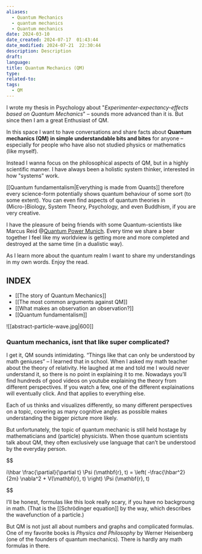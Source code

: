 ```yaml
---
aliases:
  - Quantum Mechanics
  - quantum mechanics
  - Quantum mechanics
date: 2024-03-10
date_created: 2024-07-17  01:43:44
date_modified: 2024-07-21  22:30:44
description: Description
draft: 
language: 
title: Quantum Mechanics (QM)
type: 
related-to: 
tags:
  - QM
---
```


I wrote my thesis in Psychology about "*Experimenter-expectancy-effects based on Quantum Mechanics*" – sounds more advanced than it is. But since then I am a great Enthusiast of QM.

In this space I want to have conversations and share facts about **Quantum mechanics (QM) in simple understandable bits and bites** for anyone – especially for people who have also not studied physics or mathematics (like myself). 

Instead I wanna focus on the philosophical aspects of QM, but in a highly scientific manner. I have always been a holistic system thinker, interested in how "systems" work.


[[Quantum fundamentalism|Everything is made from Quants]] therefore every science-form potentially shows quantum behaviour of some sort (to some extent). You can even find aspects of quantum theories in (Micro-)Biology, System Theory, Psychology, and even Buddhism, if you are very creative.

I have the pleasure of being friends with some Quantum-scientists like Marcus Reid @[Quantum Power Munich](https://quantumpowermunich.de/). Every time we share a beer together I feel like my worldview is getting more and more completed and destroyed at the same time (in a dualistic way).

As I learn more about the quantum realm I want to share my understandings in my own words.
Enjoy the read. 

## INDEX

- [[The story of Quantum Mechanics]] 
- [[The most common arguments against QM]]
- [[What makes an observation an observation?]]
- [[Quantum fundamentalism]]


![[abstract-particle-wave.jpg|600]]



### Quantum mechanics, isnt that like super complicated?

I get it, QM sounds intimidating. 
“Things like that can only be understood by math geniuses” – I learned that in school. 
When I asked my math teacher about the theory of relativity. He laughed at me and told me I would never understand it, so there is no point in explaining it to me. 
Nowadays you’ll find hundreds of good videos on youtube explaining the theory from different perspectives. If you watch a few, one of the different explainations will eventually click. 
And that applies to everything else.

Each of us thinks and visualizes differently, so many different perspectives on a topic, covering as many cognitive angles as possible makes understanding the bigger picture more likely.

But unfortunately, the topic of quantum mechanic is still held hostage by mathematicians and (particle) physicists. When those quantum scientists talk about QM, they often exclusively use language that can’t be understood by the everyday person.


$$

i\hbar \frac{\partial}{\partial t} \Psi (\mathbf{r}, t) = \left( -\frac{\hbar^2}{2m} \nabla^2 + V(\mathbf{r}, t) \right) \Psi (\mathbf{r}, t)

$$


I’ll be honest, formulas like this look really scary, if you have no backgroung in math.
(That is the [[Schrödinger equation]] by the way, which describes the wavefunction of a particle.)

But QM is not just all about numbers and graphs and complicated formulas. 
One of my favorite books is *Physics and Philosophy* by Werner Heisenberg (one of the founders of quantum mechanics).  There is hardly any math formulas in there.



